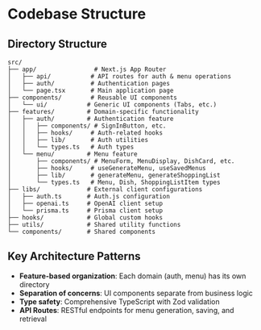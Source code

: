 # Codebase Structure

## Directory Structure
```
src/
├── app/                # Next.js App Router
│   ├── api/           # API routes for auth & menu operations
│   ├── auth/          # Authentication pages
│   └── page.tsx       # Main application page
├── components/        # Reusable UI components
│   └── ui/           # Generic UI components (Tabs, etc.)
├── features/         # Domain-specific functionality
│   ├── auth/         # Authentication feature
│   │   ├── components/ # SignInButton, etc.
│   │   ├── hooks/     # Auth-related hooks
│   │   ├── lib/       # Auth utilities
│   │   └── types.ts   # Auth types
│   └── menu/         # Menu feature
│       ├── components/ # MenuForm, MenuDisplay, DishCard, etc.
│       ├── hooks/     # useGenerateMenu, useSavedMenus
│       ├── lib/       # generateMenu, generateShoppingList
│       └── types.ts   # Menu, Dish, ShoppingListItem types
├── libs/             # External client configurations
│   ├── auth.ts       # Auth.js configuration
│   ├── openai.ts     # OpenAI client setup
│   └── prisma.ts     # Prisma client setup
├── hooks/            # Global custom hooks
├── utils/            # Shared utility functions
└── components/       # Shared components
```

## Key Architecture Patterns
- **Feature-based organization**: Each domain (auth, menu) has its own directory
- **Separation of concerns**: UI components separate from business logic
- **Type safety**: Comprehensive TypeScript with Zod validation
- **API Routes**: RESTful endpoints for menu generation, saving, and retrieval